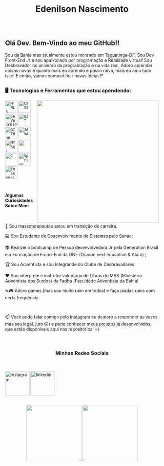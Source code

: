 <div dsplay="inline-block">
 <h1 align="center">Edenilson Nascimento</h1>
</div>
</br>
</br>

## Olá Dev. Bem-Vindo ao meu GitHub!!

Sou da Bahia mas atualmente estou morando em Taguatinga-DF. Sou Dev Front-End Jr e sou apaixonado por programação e Realidade virtual! Sou Desbravador no universo da programação e na vida real, Adoro aprender coisas novas e quanto mais eu aprendo e passo raiva, mais eu amo tudo isso! E então, vamos compartilhar novas ideias!?

##

### 🖥️ Tecnologias e Ferramentas que estou apendendo: 

<img width="400px" align="right" src="https://i.ibb.co/p0t7QYZ/octocat-1727372792620.png">
<code><img width="40px"src="https://cdn.jsdelivr.net/gh/devicons/devicon@latest/icons/html5/html5-original-wordmark.svg"  title = "HTML5"/></code>
<code><img width="40px" src="https://cdn.jsdelivr.net/gh/devicons/devicon@latest/icons/css3/css3-original-wordmark.svg" title = "CSS3"/></code>
<code><img width="40px" src="https://cdn.jsdelivr.net/gh/devicons/devicon/icons/javascript/javascript-original.svg" title = "JAVASCRIPT"/></code>
<code><img width="40px" src="https://cdn.jsdelivr.net/gh/devicons/devicon/icons/git/git-original.svg" title = "GIT"/></code>
<code><img width="40px" src="https://cdn.jsdelivr.net/gh/devicons/devicon/icons/github/github-original.svg" title = "GITHUB"/></code>
<code><img width="40px" src="https://cdn.jsdelivr.net/gh/devicons/devicon/icons/java/java-original.svg" title = "JAVA"/></code>
<code><img width="40px" src="https://cdn.jsdelivr.net/gh/devicons/devicon/icons/mysql/mysql-original.svg" title = "MYSQL"/></code>
<code><img width="40px" src="https://cdn.jsdelivr.net/gh/devicons/devicon@latest/icons/react/react-original-wordmark.svg" /></code>
<code><img width="40px" src="https://cdn.jsdelivr.net/gh/devicons/devicon@latest/icons/c/c-original.svg" title = "C"/></code>
<code><img width="40px" src="https://cdn.jsdelivr.net/gh/devicons/devicon@latest/icons/spring/spring-original-wordmark.svg" title = "Spring"/></code>
<code><img width="40px" src="https://cdn.jsdelivr.net/gh/devicons/devicon@latest/icons/insomnia/insomnia-original.svg" title = "Insomnia"/></code>

</br>
</br>

##

 #### Algumas Curiosidades Sobre Mim: 
 
 </br>
<div display="inline-block">
 <p align="left">🤿 Sou massoterapeutae estou em transição de carreira.</p>
 <p align="left">💻 Sou Estudante de Desenvolvimento de Sistemas pelo Senac;</p>
 <p align="left">📚 Realizei o bootcamp de Pessoa desenvolvedora Jr pela Generation Brasil e a Formação de Frond-End da ONE (Oracon next education & Alura) ;</p>
 <p align="left">🏆 Sou Adventista e sou Integrande do Clube de Desbravadores</p>
 <p align="left">♥️ Sou interprete e instrutor voluntario de Libras do MAS (Ministério Adventista dos Surdos) da Fadba (Faculdade Adventista da Bahia)</p>
 <p align="left">☕🎮 Adoro games (mas sou muito ruim em todos) e faço piadas ruins com certa frequência.</p>
</div>



</br>

📫 Você pode falar comigo pelo [Instagram](https://www.instagram.com/danonenascimento/) eu demoro a responder as vezes mas sou legal, juro 🙃) e pode conhecer meus projetos já desenvolvidos, que estão disponíveis aqui nos repositórios. =)

</br>

##

<div dsplay="inline-block">
  <h3 align="center">Minhas Redes Sociais</h3>
</br>
</br>
  <a href="https://www.instagram.com/danonenascimento/">
    <img align="left" width="80px" src="https://i.ibb.co/zhjksgB/logotipo-do-instagram.png" alt="instagram" style="vertical-align:top;">
  </a> 
  <a href="linkedin.com/in/edenilson-nascimento-dev/">
    <img width="80px" src="https://i.ibb.co/J7h1b3M/linkedin.png"  alt="linkedin" style="vertical-align:top;">
  </a>
  </div>

##
<p align="center">
<a href="https://github.com/Edenilson-Nascimento">
  <img height="180em" src="https://github-readme-stats-eight-theta.vercel.app/api?username=Edenilson-Nascimento&show_icons=true&theme=algolia&include_all_commits=true&count_private=true"/>
  <img height="180em" src="https://github-readme-stats-eight-theta.vercel.app/api/top-langs/?username=Edenilson-Nascimento&layout=compact&langs_count=8&theme=algolia"/>
</a>
</p>
